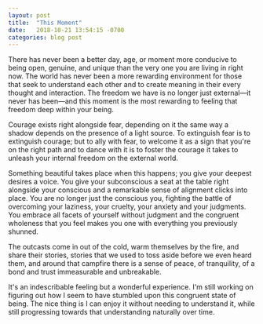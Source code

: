 ```yaml
---
layout: post
title:  "This Moment"
date:   2018-10-21 13:54:15 -0700
categories: blog post
---
```


There has never been a better day, age, or moment more conducive to being open, genuine, and unique than the very one you are living in right now. The world has never been a more rewarding environment for those that seek to understand each other and to create meaning in their every thought and interaction. The freedom we have is no longer just external—it never has been—and this moment is the most rewarding to feeling that freedom deep within your being. 

Courage exists right alongside fear, depending on it the same way a shadow depends on the presence of a light source. To extinguish fear is to extinguish courage; but to ally with fear, to welcome it as a sign that you're on the right path and to dance with it is to foster the courage it takes to unleash your internal freedom on the external world. 

Something beautiful takes place when this happens; you give your deepest desires a voice. You give your subconscious a seat at the table right alongside your conscious and a remarkable sense of alignment clicks into place. You are no longer just the conscious you, fighting the battle of overcoming your laziness, your cruelty, your anxiety and your judgments. You embrace all facets of yourself without judgment and the congruent wholeness that you feel makes you one with everything you previously shunned. 

The outcasts come in out of the cold, warm themselves by the fire, and share their stories, stories that we used to toss aside before we even heard them, and around that campfire there is a sense of peace, of tranquility, of a bond and trust immeasurable and unbreakable. 

It's an indescribable feeling but a wonderful experience. I'm still working on figuring out how I seem to have stumbled upon this congruent state of being. The nice thing is I can enjoy it without needing to understand it, while still progressing towards that understanding naturally over time. 